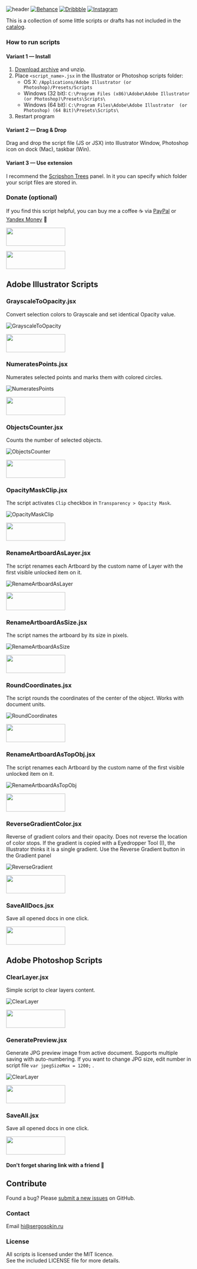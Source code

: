 ![header](img/header.png)
[![Behance](https://img.shields.io/badge/Behance-%40creold-0055FF.svg)](https://behance.net/creold) [![Dribbble](https://img.shields.io/badge/Dribbble-%40creold-DF3A7A.svg)](https://dribbble.com/creold) [![Instagram](https://img.shields.io/badge/Instagram-%40serg_osokin-8034B2.svg)](https://www.instagram.com/serg_osokin/)

This is a collection of some little scripts or drafts has not included in the [catalog].

[catalog]: https://github.com/creold/illustrator-scripts

### How to run scripts

#### Variant 1 — Install 

1. [Download archive] and unzip.
2. Place `<script_name>.jsx` in the Illustrator or Photoshop scripts folder:
	- OS X: `/Applications/Adobe Illustrator (or Photoshop)/Presets/Scripts`
	- Windows (32 bit): `C:\Program Files (x86)\Adobe\Adobe Illustrator (or Photoshop)\Presets\Scripts\`
	- Windows (64 bit): `C:\Program Files\Adobe\Adobe Illustrator  (or Photoshop) (64 Bit)\Presets\Scripts\`
3. Restart program

[Download archive]: https://github.com/creold/adobe-scripts/archive/master.zip 

#### Variant 2 — Drag & Drop
Drag and drop the script file (JS or JSX) into Illustrator Window, Photoshop icon on dock (Mac), taskbar (Win).

#### Variant 3 — Use extension
I recommend the [Scripshon Trees] panel. In it you can specify which folder your script files are stored in.

[Scripshon Trees]: https://exchange.adobe.com/creativecloud.details.15873.scripshon-trees.html

### Donate (optional)
If you find this script helpful, you can buy me a coffee ☕️ via [PayPal] or [Yandex Money] 🙂  

[PayPal]: https://paypal.me/osokin/2usd
[Yandex Money]: https://money.yandex.ru/to/410011149615582
<a href="https://paypal.me/osokin/3usd">
  <img width="160" height="49" src="img/paypal_badge.gif" >
</a>  

<a href="https://money.yandex.ru/to/410011149615582">
  <img width="160" height="49" src="img/yandex_badge.gif" >
</a>

## Adobe Illustrator Scripts

### GrayscaleToOpacity.jsx
Convert selection colors to Grayscale and set identical Opacity value.

![GrayscaleToOpacity](ai/GrayscaleToOpacity.gif) 

<a href="https://downgit.github.io/#/home?url=https://github.com/creold/adobe-scripts/tree/master/ai">
  <img width="160" height="49" src="img/download.png">
</a>

### NumeratesPoints.jsx
Numerates selected points and marks them with colored circles.

![NumeratesPoints](ai/NumeratesPoints.gif) 

<a href="https://downgit.github.io/#/home?url=https://github.com/creold/adobe-scripts/tree/master/ai">
  <img width="160" height="49" src="img/download.png">
</a>

### ObjectsCounter.jsx
Counts the number of selected objects.

![ObjectsCounter](ai/ObjectsCounter.gif)  

<a href="https://downgit.github.io/#/home?url=https://github.com/creold/adobe-scripts/tree/master/ai">
  <img width="160" height="49" src="img/download.png">
</a>

### OpacityMaskClip.jsx
The script activates `Clip` checkbox in `Transparency > Opacity Mask`.

![OpacityMaskClip](ai/OpacityMaskClip.gif)  

<a href="https://downgit.github.io/#/home?url=https://github.com/creold/adobe-scripts/tree/master/ai">
  <img width="160" height="49" src="img/download.png">
</a>

### RenameArtboardAsLayer.jsx
The script renames each Artboard by the custom name of Layer with the first visible unlocked item on it.

![RenameArtboardAsLayer](ai/RenameArtboardAsLayer.gif)

<a href="https://downgit.github.io/#/home?url=https://github.com/creold/adobe-scripts/tree/master/ai">
  <img width="160" height="49" src="img/download.png">
</a>

### RenameArtboardAsSize.jsx
The script names the artboard by its size in pixels.

![RenameArtboardAsSize](ai/RenameArtboardAsSize.gif)

<a href="https://downgit.github.io/#/home?url=https://github.com/creold/adobe-scripts/tree/master/ai">
  <img width="160" height="49" src="img/download.png">
</a>

### RoundCoordinates.jsx
The script rounds the coordinates of the center of the object. Works with document units.

![RoundCoordinates](ai/RoundCoordinates.gif)

<a href="https://downgit.github.io/#/home?url=https://github.com/creold/adobe-scripts/tree/master/ai">
  <img width="160" height="49" src="img/download.png">
</a>

### RenameArtboardAsTopObj.jsx
The script renames each Artboard by the custom name of the first visible unlocked item on it.

![RenameArtboardAsTopObj](ai/RenameArtboardAsTopObj.gif)

<a href="https://downgit.github.io/#/home?url=https://github.com/creold/adobe-scripts/tree/master/ai">
  <img width="160" height="49" src="img/download.png">
</a>

### ReverseGradientColor.jsx
Reverse of gradient colors and their opacity. Does not reverse the location of color stops. If the gradient is copied with a Eyedropper Tool (I), the Illustrator thinks it is a single gradient. Use the Reverse Gradient button in the Gradient panel

![ReverseGradient](ai/ReverseGradientColor.gif)

<a href="https://downgit.github.io/#/home?url=https://github.com/creold/adobe-scripts/tree/master/ai">
  <img width="160" height="49" src="img/download.png">
</a>

### SaveAllDocs.jsx
Save all opened docs in one click.

<a href="https://downgit.github.io/#/home?url=https://github.com/creold/adobe-scripts/tree/master/ai">
  <img width="160" height="49" src="img/download.png">
</a>

## Adobe Photoshop Scripts

### ClearLayer.jsx
Simple script to clear layers content.

![ClearLayer](ps/ClearLayer.gif) 

<a href="https://downgit.github.io/#/home?url=https://github.com/creold/adobe-scripts/tree/master/ps">
  <img width="160" height="49" src="img/download.png">
</a> 

### GeneratePreview.jsx
Generate JPG preview image from active document. Supports multiple saving with auto-numbering. If you want to change JPG size, edit number in script file `var jpegSizeMax = 1200;` .

![ClearLayer](ps/GeneratePreview.gif) 

<a href="https://downgit.github.io/#/home?url=https://github.com/creold/adobe-scripts/tree/master/ps">
  <img width="160" height="49" src="img/download.png">
</a> 

### SaveAll.jsx
Save all opened docs in one click.

<a href="https://downgit.github.io/#/home?url=https://github.com/creold/adobe-scripts/tree/master/ps">
  <img width="160" height="49" src="img/download.png">
</a> 

#### Don't forget sharing link with a friend 🙂 


## Contribute

Found a bug? Please [submit a new issues](https://github.com/creold/adobe-scripts/issues) on GitHub.

### Contact
Email <hi@sergosokin.ru>  

### License

All scripts is licensed under the MIT licence.  
See the included LICENSE file for more details.